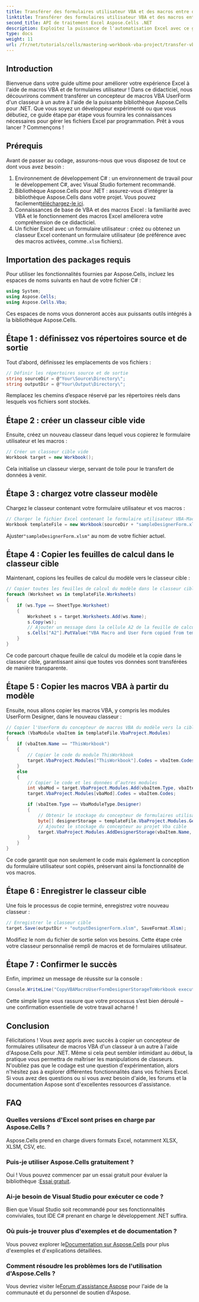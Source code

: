 ```yaml
---
title: Transférer des formulaires utilisateur VBA et des macros entre des classeurs Excel
linktitle: Transférer des formulaires utilisateur VBA et des macros entre des classeurs Excel
second_title: API de traitement Excel Aspose.Cells .NET
description: Exploitez la puissance de l'automatisation Excel avec ce guide complet sur le transfert de formulaires utilisateur VBA et de macros entre classeurs à l'aide d'Aspose.Cells pour .NET. Parfait pour les développeurs débutants et expérimentés.
type: docs
weight: 11
url: /fr/net/tutorials/cells/mastering-workbook-vba-project/transfer-vba-user-form-and-macro/
---
```

## Introduction

Bienvenue dans votre guide ultime pour améliorer votre expérience Excel à l'aide de macros VBA et de formulaires utilisateur ! Dans ce didacticiel, nous découvrirons comment transférer un concepteur de macros VBA UserForm d'un classeur à un autre à l'aide de la puissante bibliothèque Aspose.Cells pour .NET. Que vous soyez un développeur expérimenté ou que vous débutiez, ce guide étape par étape vous fournira les connaissances nécessaires pour gérer les fichiers Excel par programmation. Prêt à vous lancer ? Commençons !

## Prérequis
Avant de passer au codage, assurons-nous que vous disposez de tout ce dont vous avez besoin :

1. Environnement de développement C# : un environnement de travail pour le développement C#, avec Visual Studio fortement recommandé.
2.  Bibliothèque Aspose.Cells pour .NET : assurez-vous d'intégrer la bibliothèque Aspose.Cells dans votre projet. Vous pouvez facilement[téléchargez-le ici](https://releases.aspose.com/cells/net/).
3. Connaissances de base de VBA et des macros Excel : la familiarité avec VBA et le fonctionnement des macros Excel améliorera votre compréhension de ce didacticiel.
4. Un fichier Excel avec un formulaire utilisateur : créez ou obtenez un classeur Excel contenant un formulaire utilisateur (de préférence avec des macros activées, comme`.xlsm` fichiers).

## Importation des packages requis
Pour utiliser les fonctionnalités fournies par Aspose.Cells, incluez les espaces de noms suivants en haut de votre fichier C# :

```csharp
using System;
using Aspose.Cells;
using Aspose.Cells.Vba;
```

Ces espaces de noms vous donneront accès aux puissants outils intégrés à la bibliothèque Aspose.Cells.

## Étape 1 : définissez vos répertoires source et de sortie
Tout d’abord, définissez les emplacements de vos fichiers :

```csharp
// Définir les répertoires source et de sortie
string sourceDir = @"Your\Source\Directory\";
string outputDir = @"Your\Output\Directory\";
```

Remplacez les chemins d’espace réservé par les répertoires réels dans lesquels vos fichiers sont stockés.

## Étape 2 : créer un classeur cible vide
Ensuite, créez un nouveau classeur dans lequel vous copierez le formulaire utilisateur et les macros :

```csharp
// Créer un classeur cible vide
Workbook target = new Workbook();
```

Cela initialise un classeur vierge, servant de toile pour le transfert de données à venir.

## Étape 3 : chargez votre classeur modèle
Chargez le classeur contenant votre formulaire utilisateur et vos macros :

```csharp
// Charger le fichier Excel contenant le formulaire utilisateur VBA-Macro Designer
Workbook templateFile = new Workbook(sourceDir + "sampleDesignerForm.xlsm");
```

Ajuster`"sampleDesignerForm.xlsm"` au nom de votre fichier actuel.

## Étape 4 : Copier les feuilles de calcul dans le classeur cible
Maintenant, copions les feuilles de calcul du modèle vers le classeur cible :

```csharp
// Copier toutes les feuilles de calcul du modèle dans le classeur cible
foreach (Worksheet ws in templateFile.Worksheets)
{
    if (ws.Type == SheetType.Worksheet)
    {
        Worksheet s = target.Worksheets.Add(ws.Name);
        s.Copy(ws);
        // Ajouter un message dans la cellule A2 de la feuille de calcul cible
        s.Cells["A2"].PutValue("VBA Macro and User Form copied from template to target.");
    }
}
```

Ce code parcourt chaque feuille de calcul du modèle et la copie dans le classeur cible, garantissant ainsi que toutes vos données sont transférées de manière transparente.

## Étape 5 : Copier les macros VBA à partir du modèle
Ensuite, nous allons copier les macros VBA, y compris les modules UserForm Designer, dans le nouveau classeur :

```csharp
// Copier l'UserForm du concepteur de macros VBA du modèle vers la cible
foreach (VbaModule vbaItem in templateFile.VbaProject.Modules)
{
    if (vbaItem.Name == "ThisWorkbook")
    {
        // Copier le code du module ThisWorkbook
        target.VbaProject.Modules["ThisWorkbook"].Codes = vbaItem.Codes;
    }
    else
    {
        // Copier le code et les données d’autres modules
        int vbaMod = target.VbaProject.Modules.Add(vbaItem.Type, vbaItem.Name);
        target.VbaProject.Modules[vbaMod].Codes = vbaItem.Codes;

        if (vbaItem.Type == VbaModuleType.Designer)
        {
            // Obtenir le stockage du concepteur de formulaires utilisateur
            byte[] designerStorage = templateFile.VbaProject.Modules.GetDesignerStorage(vbaItem.Name);
            // Ajoutez le stockage du concepteur au projet Vba cible
            target.VbaProject.Modules.AddDesignerStorage(vbaItem.Name, designerStorage);
        }
    }
}
```

Ce code garantit que non seulement le code mais également la conception du formulaire utilisateur sont copiés, préservant ainsi la fonctionnalité de vos macros.

## Étape 6 : Enregistrer le classeur cible
Une fois le processus de copie terminé, enregistrez votre nouveau classeur :

```csharp
// Enregistrer le classeur cible
target.Save(outputDir + "outputDesignerForm.xlsm", SaveFormat.Xlsm);
```

Modifiez le nom du fichier de sortie selon vos besoins. Cette étape crée votre classeur personnalisé rempli de macros et de formulaires utilisateur.

## Étape 7 : Confirmer le succès
Enfin, imprimez un message de réussite sur la console :

```csharp
Console.WriteLine("CopyVBAMacroUserFormDesignerStorageToWorkbook executed successfully.\r\n");
```

Cette simple ligne vous rassure que votre processus s’est bien déroulé – une confirmation essentielle de votre travail acharné !

## Conclusion
Félicitations ! Vous avez appris avec succès à copier un concepteur de formulaires utilisateur de macros VBA d'un classeur à un autre à l'aide d'Aspose.Cells pour .NET. Même si cela peut sembler intimidant au début, la pratique vous permettra de maîtriser les manipulations de classeurs. N'oubliez pas que le codage est une question d'expérimentation, alors n'hésitez pas à explorer différentes fonctionnalités dans vos fichiers Excel. Si vous avez des questions ou si vous avez besoin d'aide, les forums et la documentation Aspose sont d'excellentes ressources d'assistance.

## FAQ

### Quelles versions d'Excel sont prises en charge par Aspose.Cells ?
Aspose.Cells prend en charge divers formats Excel, notamment XLSX, XLSM, CSV, etc.

### Puis-je utiliser Aspose.Cells gratuitement ?
 Oui ! Vous pouvez commencer par un essai gratuit pour évaluer la bibliothèque :[Essai gratuit](https://releases.aspose.com/).

### Ai-je besoin de Visual Studio pour exécuter ce code ?
Bien que Visual Studio soit recommandé pour ses fonctionnalités conviviales, tout IDE C# prenant en charge le développement .NET suffira.

### Où puis-je trouver plus d'exemples et de documentation ?
 Vous pouvez explorer le[Documentation sur Aspose.Cells](https://reference.aspose.com/cells/net/) pour plus d'exemples et d'explications détaillées.

### Comment résoudre les problèmes lors de l'utilisation d'Aspose.Cells ?
 Vous devriez visiter le[Forum d'assistance Aspose](https://forum.aspose.com/c/cells/9) pour l'aide de la communauté et du personnel de soutien d'Aspose.